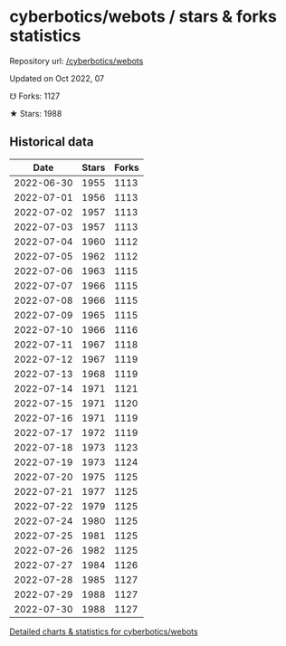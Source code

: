 # cyberbotics/webots / stars & forks statistics

Repository url: [/cyberbotics/webots](https://github.com/cyberbotics/webots)

Updated on Oct 2022, 07

☋ Forks: 1127

★ Stars: 1988

## Historical data
| Date | Stars | Forks |
|------|-------|-------|
| 2022-06-30 | 1955 | 1113 | 
| 2022-07-01 | 1956 | 1113 | 
| 2022-07-02 | 1957 | 1113 | 
| 2022-07-03 | 1957 | 1113 | 
| 2022-07-04 | 1960 | 1112 | 
| 2022-07-05 | 1962 | 1112 | 
| 2022-07-06 | 1963 | 1115 | 
| 2022-07-07 | 1966 | 1115 | 
| 2022-07-08 | 1966 | 1115 | 
| 2022-07-09 | 1965 | 1115 | 
| 2022-07-10 | 1966 | 1116 | 
| 2022-07-11 | 1967 | 1118 | 
| 2022-07-12 | 1967 | 1119 | 
| 2022-07-13 | 1968 | 1119 | 
| 2022-07-14 | 1971 | 1121 | 
| 2022-07-15 | 1971 | 1120 | 
| 2022-07-16 | 1971 | 1119 | 
| 2022-07-17 | 1972 | 1119 | 
| 2022-07-18 | 1973 | 1123 | 
| 2022-07-19 | 1973 | 1124 | 
| 2022-07-20 | 1975 | 1125 | 
| 2022-07-21 | 1977 | 1125 | 
| 2022-07-22 | 1979 | 1125 | 
| 2022-07-24 | 1980 | 1125 | 
| 2022-07-25 | 1981 | 1125 | 
| 2022-07-26 | 1982 | 1125 | 
| 2022-07-27 | 1984 | 1126 | 
| 2022-07-28 | 1985 | 1127 | 
| 2022-07-29 | 1988 | 1127 | 
| 2022-07-30 | 1988 | 1127 | 


[Detailed charts & statistics for cyberbotics/webots](https://reviewgithub.com/rep/cyberbotics/webots)
